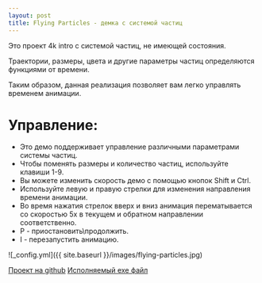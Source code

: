 ```yaml
---
layout: post
title: Flying Particles - демка с системой частиц
---
```


 Это проект 4k intro с системой частиц, не имеющей состояния.
 
 Траектории, размеры, цвета и другие параметры частиц определяются функциями от времени.
 
 Таким образом, данная реализация позволяет вам легко управлять временем анимации.
 
 
# Управление:

- Это демо поддерживает управление различными параметрами системы частиц.
- Чтобы поменять размеры и количество частиц, используйте клавиши 1-9.
- Вы можете изменить скорость демо с помощью кнопок Shift и Ctrl.
- Используйте левую и правую стрелки для изменения направления времени анимации.
- Во время нажатия стрелок вверх и вниз анимация перематывается со скоростью 5x в текущем и обратном направлении соответственно.
- P - приостановить\продолжить.
- I - перезапустить анимацию.

![_config.yml]({{ site.baseurl }}/images/flying-particles.jpg)


[Проект на github](https://github.com/gammaker/flying-particles/)
[Исполняемый exe файл](https://github.com/gammaker/flying-particles/blob/master/exe/FlyingParticles.exe?raw=true)
